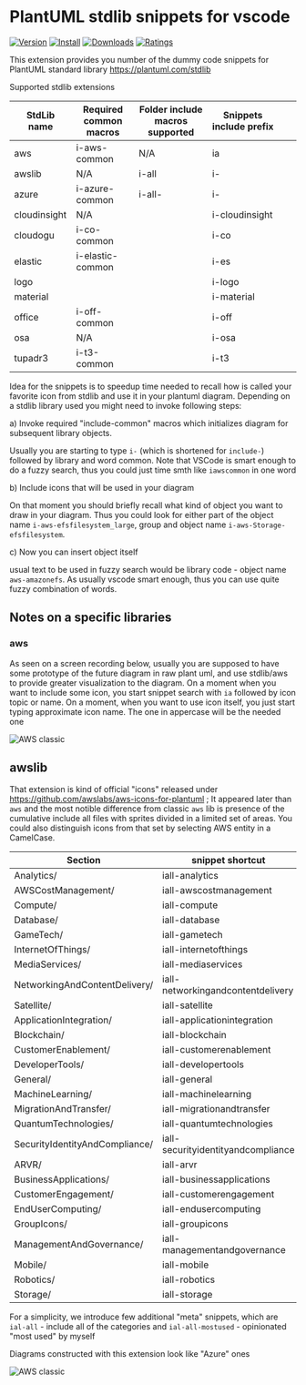 # PlantUML stdlib snippets for vscode

[![Version](https://vsmarketplacebadge.apphb.com/version/voronenko.vscode-plantuml-stdlib-snippets.svg)](https://vsmarketplacebadge.apphb.com/version-short/voronenko.vscode-plantuml-stdlib-snippets.svg)
[![Install](https://vsmarketplacebadge.apphb.com/installs/voronenko.vscode-plantuml-stdlib-snippets.svg)](https://vsmarketplacebadge.apphb.com/installs-short/voronenko.vscode-plantuml-stdlib-snippets.svg)
[![Downloads](https://vsmarketplacebadge.apphb.com/downloads/voronenko.vscode-plantuml-stdlib-snippets.svg)](https://vsmarketplacebadge.apphb.com/downloads-short/voronenko.vscode-plantuml-stdlib-snippets.svg)
[![Ratings](https://vsmarketplacebadge.apphb.com/rating-short/voronenko.vscode-plantuml-stdlib-snippets.svg)](https://vsmarketplacebadge.apphb.com/rating-short/voronenko.vscode-plantuml-stdlib-snippets.svg)

This extension provides you number of the dummy code snippets for PlantUML standard library https://plantuml.com/stdlib

Supported stdlib extensions

| StdLib name  |  Required common macros  |  Folder include macros supported  |  Snippets include prefix  |   |   |
|---|---|---|---|---|---|
| aws  | i-aws-common  | N/A  | ia  |   |   |
| awslib  | N/A  | i-all  | i-  |   |   |
| azure  | i-azure-common  | i-all-  | i-  |   |   |
| cloudinsight  | N/A  |   | i-cloudinsight  |   |   |
| cloudogu  | i-co-common  |   |  i-co  |   |   |
| elastic  | i-elastic-common  |   | i-es  |   |   |
| logo  |   |   | i-logo  |   |   |
| material  |   |   | i-material  |   |   |
| office  | i-off-common  |   |  i-off |   |   |
| osa  | N/A  |   |  i-osa |   |   |
| tupadr3  | i-t3-common  |   | i-t3  |   |   |


Idea for the snippets is to speedup time needed to recall how is called your favorite icon from stdlib and use it in your plantuml diagram.
Depending on a stdlib library used you might need to invoke following steps:

a) Invoke required "include-common" macros which initializes diagram for subsequent library objects.

Usually you are starting to type `i-` (which is shortened for `include-`) followed by library and word common. Note that VSCode is smart enough
to do a fuzzy search, thus you could just time smth like `iawscommon` in one word

b) Include icons that will be used in your diagram

On that moment you should briefly recall what kind of object you want to draw in your diagram.
Thus you could look for either part of the object name  `i-aws-efsfilesystem_large`, group and object name `i-aws-Storage-efsfilesystem`.

c) Now you can insert object itself

usual text to be used in fuzzy search would be library code - object name  `aws-amazonefs`.  As usually vscode smart enough, thus you can use quite fuzzy combination of words.

## Notes on a specific libraries

### aws

As seen on a screen recording below, usually you are supposed to have some prototype of the future diagram in raw plant uml, and use stdlib/aws to provide greater visualization 
to the diagram. On a moment when you want to include some icon, you start snippet search with `ia` followed by icon topic or name. On a moment, when you want to use icon itself,
you just start typing approximate icon name. The one in appercase will be the needed one

![AWS classic](docs/stdlib-aws.gif)


## awslib

That extension is kind of official "icons" released under https://github.com/awslabs/aws-icons-for-plantuml ; It appeared later than `aws` and the most notible difference
from classic `aws` lib is presence of the cumulative include all files with sprites divided in a limited set of areas. You could also distinguish icons from that set
by selecting AWS entity in a CamelCase.

|Section                             |snippet shortcut                   |
|--|--|
| Analytics/                         | iall-analytics                    |
| AWSCostManagement/                 | iall-awscostmanagement            |
| Compute/                           | iall-compute                      |
| Database/                          | iall-database                     |
| GameTech/                          | iall-gametech                     |  
| InternetOfThings/                  | iall-internetofthings             |
| MediaServices/                     | iall-mediaservices                |
| NetworkingAndContentDelivery/      | iall-networkingandcontentdelivery |
| Satellite/                         | iall-satellite                    |
| ApplicationIntegration/            | iall-applicationintegration       |
| Blockchain/                        | iall-blockchain                   |
| CustomerEnablement/                | iall-customerenablement           |
| DeveloperTools/                    | iall-developertools               |
| General/                           | iall-general                      |
| MachineLearning/                   | iall-machinelearning              |
| MigrationAndTransfer/              | iall-migrationandtransfer         |
| QuantumTechnologies/               | iall-quantumtechnologies          |
| SecurityIdentityAndCompliance/     | iall-securityidentityandcompliance|
| ARVR/                              | iall-arvr                         |
| BusinessApplications/              | iall-businessapplications         |
| CustomerEngagement/                | iall-customerengagement           |
| EndUserComputing/                  | iall-endusercomputing             |
| GroupIcons/                        | iall-groupicons                   |
| ManagementAndGovernance/           | iall-managementandgovernance      |
| Mobile/                            | iall-mobile                       |
| Robotics/                          | iall-robotics                     |
| Storage/                           | iall-storage                      |

For a simplicity, we introduce few additional "meta" snippets, which are `ial-all` - include all of the
categories and  `ial-all-mostused` - opinionated "most used" by myself

Diagrams constructed with this extension look like "Azure" ones

![AWS classic](docs/stdlib-awslib.gif)
